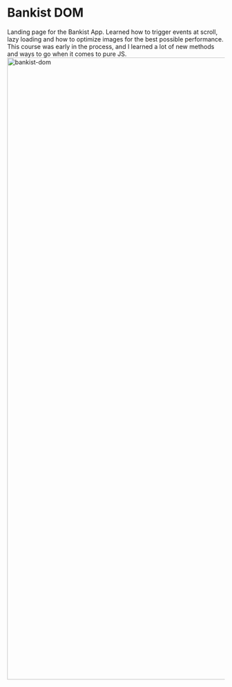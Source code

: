 # Bankist DOM

Landing page for the Bankist App. Learned how to trigger events at scroll, lazy loading and how to optimize images for the best possible performance. This course was early in the process, and I learned a lot of new methods and ways to go when it comes to pure JS.
<img width="1440" alt="bankist-dom" src="https://user-images.githubusercontent.com/4175275/123351516-87166a00-d55d-11eb-957f-f20d6d7d0bc2.png">
